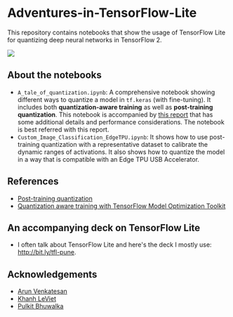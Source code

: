 # Adventures-in-TensorFlow-Lite
This repository contains notebooks that show the usage of TensorFlow Lite for quantizing deep neural networks in TensorFlow 2.

![](https://www.tensorflow.org/site-assets/images/project-logos/tensorflow-lite-logo-social.png)

## About the notebooks
- `A_tale_of_quantization.ipynb`: A comprehensive notebook showing different ways to quantize a model in `tf.keras` (with fine-tuning). It includes both **quantization-aware training** as well as **post-training quantization**. This notebook is accompanied by [this report](https://bit.ly/3dlCRSI) that has some additional details and performance considerations. The notebook is best referred with this report. 
- `Custom_Image_Classification_EdgeTPU.ipynb`: It shows how to use post-training quantization with a representative dataset to calibrate the dynamic ranges of activations. It also shows how to quantize the model in a way that is compatible with an Edge TPU USB Accelerator. 

## References
- [Post-training quantization](https://www.tensorflow.org/lite/performance/post_training_quantization)
- [Quantization aware training with TensorFlow Model Optimization Toolkit](https://blog.tensorflow.org/2020/04/quantization-aware-training-with-tensorflow-model-optimization-toolkit.html)

## An accompanying deck on TensorFlow Lite
- I often talk about TensorFlow Lite and here's the deck I mostly use: http://bit.ly/tfl-pune. 

## Acknowledgements
- [Arun Venkatesan](https://www.linkedin.com/in/arun-venkatesan-9317796/)
- [Khanh LeViet](https://www.linkedin.com/in/lvgk/)
- [Pulkit Bhuwalka](https://www.linkedin.com/in/pulkitbhuwalka/)
